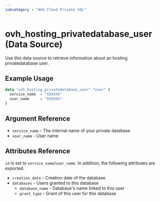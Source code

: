 ```yaml
---
subcategory : "Web Cloud Private SQL"
---
```


# ovh_hosting_privatedatabase_user (Data Source)

Use this data source to retrieve information about an hosting privatedatabase user.

## Example Usage

```terraform
data "ovh_hosting_privatedatabase_user" "user" {
  service_name  = "XXXXXX"
  user_name     = "XXXXXX"
}
```

## Argument Reference

* `service_name` - The internal name of your private database
* `user_name` - User name

## Attributes Reference

`id` is set to `service_name`/`user_name`. In addition, the following attributes are exported.

* `creation_date` - Creation date of the database
* `databases` - Users granted to this database
  * `database_name` - Database's name linked to this user
  * `grant_type` - Grant of this user for this database
